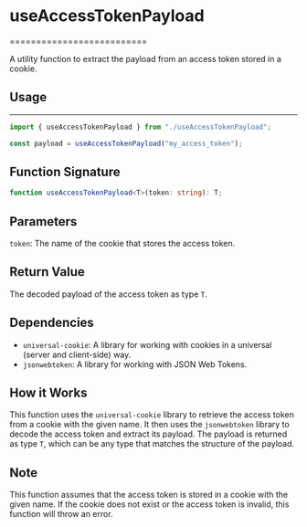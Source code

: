 # useAccessTokenPayload

==========================

A utility function to extract the payload from an access token stored in a cookie.

## Usage

---

```typescript
import { useAccessTokenPayload } from "./useAccessTokenPayload";

const payload = useAccessTokenPayload("my_access_token");
```

## Function Signature

```typescript
function useAccessTokenPayload<T>(token: string): T;
```

## Parameters

`token`: The name of the cookie that stores the access token.

## Return Value

The decoded payload of the access token as type `T`.

## Dependencies

- `universal-cookie`: A library for working with cookies in a universal (server and client-side) way.
- `jsonwebtoken`: A library for working with JSON Web Tokens.

## How it Works

This function uses the `universal-cookie` library to retrieve the access token from a cookie with the given name. It then uses the `jsonwebtoken` library to decode the access token and extract its payload. The payload is returned as type `T`, which can be any type that matches the structure of the payload.

## Note

This function assumes that the access token is stored in a cookie with the given name. If the cookie does not exist or the access token is invalid, this function will throw an error.
